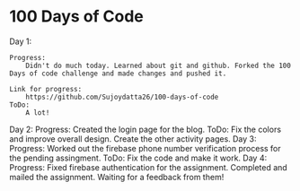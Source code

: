 # 100 Days of Code

Day 1:
	
	Progress:
		Didn't do much today. Learned about git and github. Forked the 100 Days of code challenge and made changes and pushed it.
	
	Link for progress:
		https://github.com/Sujoydatta26/100-days-of-code
	ToDo:
		A lot!

Day 2:
	Progress:
		Created the login page for the blog.
	ToDo:
		Fix the colors and improve overall design. Create the other activity pages.
Day 3:
	Progress:
		Worked out the firebase phone number verification process for the pending assingment.
	ToDo:
		Fix the code and make it work.
Day 4:
	Progress:
		Fixed firebase authentication for the assignment. Completed and mailed the assignment. Waiting for a feedback from them!
